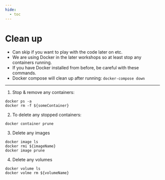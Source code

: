 ```yaml
---
hide:
  - toc
---
```


# Clean up

* Can skip if you want to play with the code later on etc.
* We are using Docker in the later workshops so at least stop any containers running.
* If you have Docker installed from before, be careful with these commands.
* Docker compose will clean up after running: `docker-compose down`

---

1. Stop & remove any containers:
```
docker ps -a
docker rm -f ${someContainer}
```
2. To delete any stopped containers:
```
docker container prune
```
3. Delete any images
```
docker image ls
docker rmi ${imageName}
docker image prune
```
4. Delete any volumes
```
docker volume ls
docker volme rm ${volumeName}
```